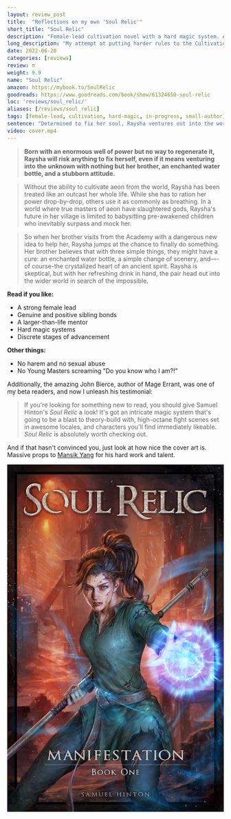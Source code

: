 ```yaml
---
layout: review_post
title:  "Reflections on my own 'Soul Relic'"
short_title: "Soul Relic"
description: "Female-lead cultivation novel with a hard magic system. A young woman with a broken soul joins her brother to find a solution in the wider world."
long_description: "My attempt at putting harder rules to the Cultivation genre, while also trying to avoid all the normal tropes."
date: 2022-06-20
categories: [reviews]
review: π
weight: 9.9
name: "Soul Relic"
amazon: https://mybook.to/SoulRelic
goodreads: https://www.goodreads.com/book/show/61324650-soul-relic
loc: 'reviews/soul_relic/'
aliases: [/reviews/soul_relic]
tags: [female-lead, cultivation, hard-magic, in-progress, small-author]
sentence: "Determined to fix her soul, Raysha ventures out into the world with her brother, only to stumble into events larger than they realise."
video: cover.mp4
---
```


> **Born with an enormous well of power but no way to regenerate it, Raysha will risk anything to fix herself, even if it means venturing into the unknown with nothing but her brother, an enchanted water bottle, and a stubborn attitude.**


> Without the ability to cultivate aeon from the world, Raysha has been treated like an outcast her whole life. While she has to ration her power drop-by-drop, others use it as commonly as breathing. In a world where true masters of aeon have slaughtered gods, Raysha's future in her village is limited to babysitting pre-awakened children who inevitably surpass and mock her.


> So when her brother visits from the Academy with a dangerous new idea to help her, Raysha jumps at the chance to finally do something. Her brother believes that with three simple things, they might have a cure: an enchanted water bottle, a simple change of scenery, and—-of course-the crystalized heart of an ancient spirit. Raysha is skeptical, but with her refreshing drink in hand, the pair head out into the wider world in search of the impossible.


**Read if you like:**

* A strong female lead
* Genuine and positive sibling bonds
* A larger-than-life mentor
* Hard magic systems
* Discrete stages of advancement

**Other things:**

* No harem and no sexual abuse
* No Young Masters screaming "Do you know who I am?!"


Additionally, the amazing John Bierce, author of Mage Errant, was one of my beta readers, and now I unleash his testimonial:

> If you're looking for something new to read, you should give Samuel Hinton's *Soul Relic* a look! It's got an intricate magic system that's going to be a blast to theory-build with, high-octane fight scenes set in awesome locales, and characters you'll find immediately likeable. *Soul Relic* is absolutely worth checking out.

And if that hasn't convinced you, just look at how nice the cover art is. Massive props to [Mansik Yang](https://www.artstation.com/yam8417) for his hard work and talent.

![](cover.jpg?class="img-smaller")
